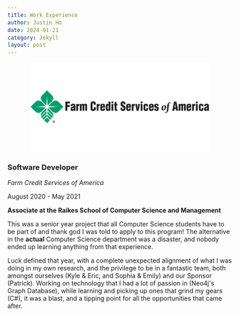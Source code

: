 ```yaml
---
title: Work Experience
author: Justin Ho
date: 2024-01-21
category: Jekyll
layout: post
---
```


<div style="text-align: center"><img src="https://github.com/justinhjy1004/justinhjy1004.github.io/blob/master/assets/FCSA_logo.png?raw=true" width="400" /></div>

### Software Developer
*Farm Credit Services of America*

August 2020 - May 2021

**Associate at the Raikes School of Computer Science and Management**

This was a senior year project that all Computer Science students have to be part of and thank god I was told to apply to this program! The alternative in the **actual** Computer Science department was a disaster, and nobody ended up learning anything from that experience. 

Luck defined that year, with a complete unexpected alignment of what I was doing in my own research, and the privilege to be in a fantastic team, both amongst ourselves (Kyle & Eric, and Sophia & Emily) and our Sponsor (Patrick). Working on technology that I had a lot of passion in (Neo4j's Graph Database), while learning and picking up ones that grind my gears (C#), it was a blast, and a tipping point for all the opportunities that came after. 
